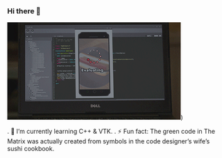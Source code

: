 ### Hi there 👋

![](https://github.com/yarenakin/yarenakin/blob/main/assets/giphy.gif))

. 🌱 I’m currently learning C++ & VTK.
. ⚡ Fun fact: The green code in The Matrix was actually created from symbols in the code designer’s wife’s sushi cookbook.

